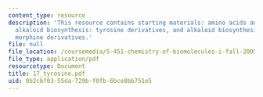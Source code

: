 ```yaml
---
content_type: resource
description: 'This resource contains starting materials: amino acids and nucleic acids,
  alkaloid biosynthesis: tyrosine derivatives, and alkaloid biosynthesis: tyrosine
  morphine derivatives.'
file: null
file_location: /coursemedia/5-451-chemistry-of-biomolecules-i-fall-2005/0b2cbf0355da729bf0fb6bce8bb751e5_17_tyrosine.pdf
file_type: application/pdf
resourcetype: Document
title: 17_tyrosine.pdf
uid: 0b2cbf03-55da-729b-f0fb-6bce8bb751e5
---
```

